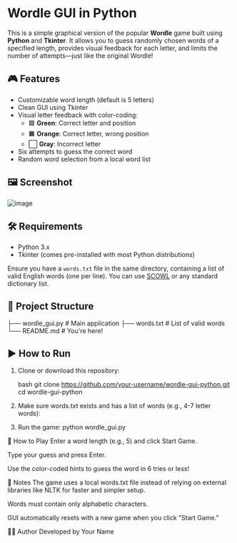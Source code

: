 # Wordle GUI in Python

This is a simple graphical version of the popular **Wordle** game built using **Python** and **Tkinter**. It allows you to guess randomly chosen words of a specified length, provides visual feedback for each letter, and limits the number of attempts—just like the original Wordle!

## 🎮 Features

- Customizable word length (default is 5 letters)
- Clean GUI using Tkinter
- Visual letter feedback with color-coding:
  - 🟩 **Green**: Correct letter and position
  - 🟧 **Orange**: Correct letter, wrong position
  - ⬜ **Gray**: Incorrect letter
- Six attempts to guess the correct word
- Random word selection from a local word list

## 🖼️ Screenshot

![image](https://github.com/user-attachments/assets/702e1707-006d-4002-b393-1c1c34dd1266)

## 🛠️ Requirements

- Python 3.x
- Tkinter (comes pre-installed with most Python distributions)

Ensure you have a `words.txt` file in the same directory, containing a list of valid English words (one per line). You can use [SCOWL](http://wordlist.aspell.net/) or any standard dictionary list.

## 📁 Project Structure
├── wordle_gui.py # Main application
├── words.txt # List of valid words
└── README.md # You're here!

## ▶️ How to Run

1. Clone or download this repository:

   bash
   git clone https://github.com/your-username/wordle-gui-python.git
   cd wordle-gui-python
2. Make sure words.txt exists and has a list of words (e.g., 4-7 letter words):
3. Run the game: python wordle_gui.py

🧠 How to Play
Enter a word length (e.g., 5) and click Start Game.

Type your guess and press Enter.

Use the color-coded hints to guess the word in 6 tries or less!

📌 Notes
The game uses a local words.txt file instead of relying on external libraries like NLTK for faster and simpler setup.

Words must contain only alphabetic characters.

GUI automatically resets with a new game when you click "Start Game."

🧑‍💻 Author
Developed by Your Name

